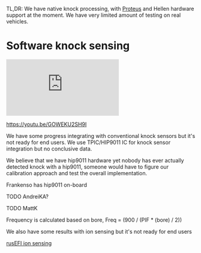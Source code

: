 
TL,DR: We have native knock processing, with [Proteus](Proteus) and Hellen hardware support at the moment. We have very limited amount of testing on real vehicles.

# Software knock sensing

![x](https://rusefi.com/forum/download/file.php?id=6900)

https://youtu.be/GOWEKU2SH9I


We have some progress integrating with conventional knock sensors but it's not ready for end users.
We use TPIC/HIP9011 IC for knock sensor integration but no conclusive data.

We believe that we have hip9011 hardware yet nobody has ever actually detected knock with a hip9011, 
someone would have to figure our calibration approach and test the overall implementation.

Frankenso has hip9011 on-board 

TODO AndreiKA?


TODO MattK

Frequency is calculated based on bore, Freq = (900 / (PIF * (bore) / 2)) 

We also have some results with ion sensing but it's not ready for end users

[rusEFI ion sensing](Saab-Trionic-8-Combustion-Detection-Module-on-Mazda-Miata-running-rusEFI)
 
